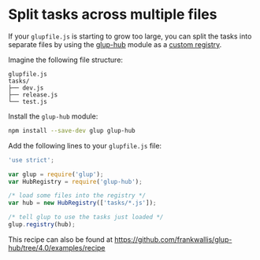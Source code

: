 # Split tasks across multiple files

If your `glupfile.js` is starting to grow too large, you can split the tasks
into separate files by using the [glup-hub](https://github.com/frankwallis/glup-hub/tree/4.0)
module as a [custom registry](https://github.com/phated/undertaker#registryregistryinstance).

Imagine the following file structure:

```
glupfile.js
tasks/
├── dev.js
├── release.js
└── test.js
```

Install the `glup-hub` module:

```sh
npm install --save-dev glup glup-hub
```

Add the following lines to your `glupfile.js` file:

```js
'use strict';

var glup = require('glup');
var HubRegistry = require('glup-hub');

/* load some files into the registry */
var hub = new HubRegistry(['tasks/*.js']);

/* tell glup to use the tasks just loaded */
glup.registry(hub);
```

This recipe can also be found at https://github.com/frankwallis/glup-hub/tree/4.0/examples/recipe

